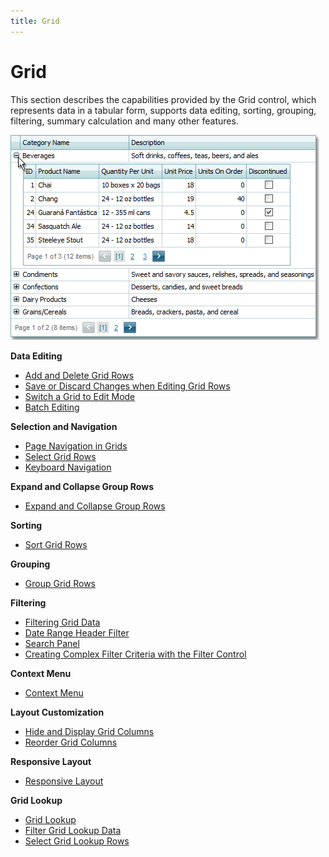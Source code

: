 ```yaml
---
title: Grid
---
```

# Grid
This section describes the capabilities provided by the Grid control, which represents data in a tabular form, supports data editing, sorting, grouping, filtering, summary calculation and many other features.

![cdMasterDetail_Result](../images/Img6625.png)

**Data Editing**
* [Add and Delete Grid Rows](../../interface-elements-for-web/articles/grid/data-editing/add-and-delete-grid-rows.md)
* [Save or Discard Changes when Editing Grid Rows](../../interface-elements-for-web/articles/grid/data-editing/save-or-discard-changes-when-editing-grid-rows.md)
* [Switch a Grid to Edit Mode](../../interface-elements-for-web/articles/grid/data-editing/switch-a-grid-to-edit-mode.md)
* [Batch Editing](../../interface-elements-for-web/articles/grid/data-editing/batch-editing.md)

**Selection and Navigation**
* [Page Navigation in Grids](../../interface-elements-for-web/articles/grid/selection-and-navigation/page-navigation-in-grids.md)
* [Select Grid Rows](../../interface-elements-for-web/articles/grid/selection-and-navigation/select-grid-rows.md)
* [Keyboard Navigation](../../interface-elements-for-web/articles/grid/selection-and-navigation/keyboard-navigation.md)

**Expand and Collapse Group Rows**
* [Expand and Collapse Group Rows](../../interface-elements-for-web/articles/grid/expand-and-collapse-group-rows/expand-and-collapse-group-rows.md)

**Sorting**
* [Sort Grid Rows](../../interface-elements-for-web/articles/grid/sorting/sort-grid-rows.md)

**Grouping**
* [Group Grid Rows](../../interface-elements-for-web/articles/grid/grouping/group-grid-rows.md)

**Filtering**
* [Filtering Grid Data](../../interface-elements-for-web/articles/grid/filtering/filtering-grid-data.md)
* [Date Range Header Filter](../../interface-elements-for-web/articles/grid/filtering/date-range-header-filter.md)
* [Search Panel](../../interface-elements-for-web/articles/grid/filtering/search-panel.md)
* [Creating Complex Filter Criteria with the Filter Control](../../interface-elements-for-web/articles/grid/filtering/creating-complex-filter-criteria-with-the-filter-control.md)

**Context Menu**
* [Context Menu](../../interface-elements-for-web/articles/grid/context-menu/context-menu.md)

**Layout Customization**
* [Hide and Display Grid Columns](../../interface-elements-for-web/articles/grid/layout-customization/hide-and-display-grid-columns.md)
* [Reorder Grid Columns](../../interface-elements-for-web/articles/grid/layout-customization/reorder-grid-columns.md)

**Responsive Layout**
* [Responsive Layout](../../interface-elements-for-web/articles/grid/responsive-layout/responsive-layout.md)

**Grid Lookup**
* [Grid Lookup](../../interface-elements-for-web/articles/grid/grid-lookup/grid-lookup.md)
* [Filter Grid Lookup Data](../../interface-elements-for-web/articles/grid/grid-lookup/filter-grid-lookup-data.md)
* [Select Grid Lookup Rows](../../interface-elements-for-web/articles/grid/grid-lookup/select-grid-lookup-rows.md)